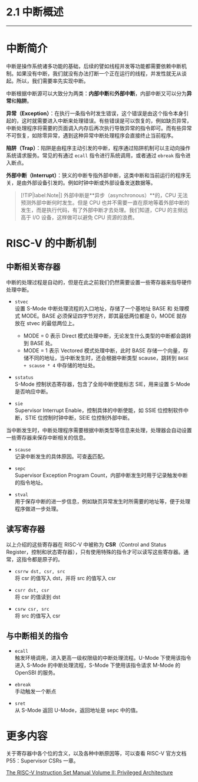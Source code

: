 # 2.1 中断概述

----

# 中断简介

中断是操作系统诸多功能的基础，后续的譬如线程并发等功能都需要依赖中断机制。如果没有中断，我们就没有办法打断一个正在运行的线程，并发性就无从谈起。所以，我们需要率先实现中断。

中断根据中断源可以大致分为两类：**内部中断**和**外部中断**，内部中断又可以分为**异常**和**陷阱**。

**异常（Exception）**：在执行一条指令时发生错误，这个错误是由这个指令本身引起的，这时就需要进入中断来处理错误。有些错误是可以恢复的，例如缺页异常，中断处理程序将需要的页面调入内存后再次执行导致异常的指令即可。而有些异常不可恢复，如除零异常，遇到这种异常中断处理程序会直接终止当前程序。

**陷阱（Trap）**：陷阱是由程序主动引发的中断，程序通过陷阱机制可以主动向操作系统请求服务。常见的有通过 `ecall` 指令进行系统调用，或者通过 `ebreak` 指令进入断点。

**外部中断（Interrupt）**：狭义的中断专指外部中断，这类中断和当前运行的程序无关，是由外部设备引发的。例如时钟中断或外部设备发送数据等。

> [!TIP|label:Note|]
> 外部中断是**异步（asynchronous）**的，CPU 无法预测外部中断何时发生。但是 CPU 也并不需要一直在原地等着外部中断的发生，而是执行代码，有了外部中断才去处理。我们知道，CPU 的主频远高于 I/O 设备，这样做可以避免 CPU 资源的浪费。

# RISC-V 的中断机制

## 中断相关寄存器

中断的处理过程是自动的，但是在此之前我们仍然需要设置一些寄存器来指导硬件处理中断。

- `stvec`<br>
    设置 S-Mode 中断处理流程的入口地址，存储了一个基地址 BASE 和 处理模式 MODE。BASE 必须保证四字节对齐，即其最低两位都是 0，MODE 就存放在 stvec 的最低两位上。

    - MODE = 0 表示 Direct 模式处理中断，无论发生什么类型的中断都会跳转到 BASE 处。
    - MODE = 1 表示 Vectored 模式处理中断，此时 BASE 存储一个向量，存储不同的地址，当中断发生时，还会根据中断类型 scause，跳转到 `BASE + scause * 4` 中存储的地址处。

- `sstatus`<br>
    S-Mode 控制状态寄存器，包含了全局中断使能标志 SIE，用来设置 S-Mode 是否响应中断。

- `sie`<br>
    Supervisor Interrupt Enable，控制具体的中断使能，如 SSIE 位控制软件中断，STIE 位控制时钟中断，SEIE 位控制外部中断。

当中断发生时，中断处理程序需要根据中断类型等信息来处理，处理器会自动设置一些寄存器来保存中断相关的信息。

- `scause`<br>
    记录中断发生的具体原因。可查[表](https://five-embeddev.com/riscv-isa-manual/latest/supervisor.html#sec:scause)匹配。

- `sepc`<br>
    Supervisor Exception Program Count，内部中断发生时用于记录触发中断的指令地址。

- `stval`<br>
    用于保存中断的进一步信息，例如缺页异常发生时所需要的地址等，便于处理程序做进一步处理。

## 读写寄存器

以上介绍的这些寄存器在 RISC-V 中被称为 **CSR**（Control and Status Register，控制和状态寄存器），只有使用特殊的指令才可以读写这些寄存器。通常，这指令都是原子的。

- `csrrw dst, csr, src`<br>
    将 csr 的值写入 dst，并将 src 的值写入 csr

- `csrr dst, csr`<br>
    将 csr 的值读到 dst

- `csrw csr, src`<br>
    将 src 的值写入 csr

## 与中断相关的指令

- `ecall`<br>
    触发环境调用，进入更高一级权限级的中断处理流程。U-Mode 下使用该指令进入 S-Mode 的中断处理流程，S-Mode 下使用该指令请求 M-Mode 的 OpenSBI 的服务。

- `ebreak`<br>
    手动触发一个断点

- `sret`<br>
    从 S-Mode 返回 U-Mode，返回地址是 sepc 中的值。

# 更多内容

关于寄存器中各个位的含义，以及各种中断原因等，可以查看 RISC-V 官方文档 P55：Supervisor CSRs 一章。

[The RISC-V Instruction Set Manual Volume II: Privileged Architecture](https://github.com/riscv/riscv-isa-manual/releases/download/Ratified-IMFDQC-and-Priv-v1.11/riscv-privileged-20190608.pdf)